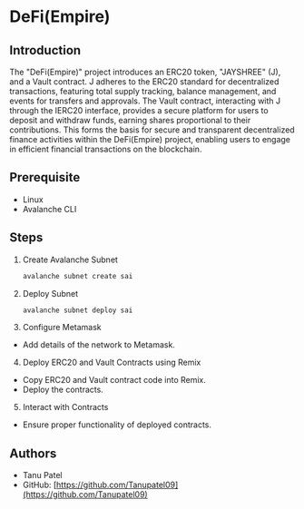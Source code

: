 # DeFi(Empire)

## Introduction

The "DeFi(Empire)" project introduces an ERC20 token, "JAYSHREE" (J), and a Vault contract. J adheres to the ERC20 standard for decentralized transactions, featuring total supply tracking, balance management, and events for transfers and approvals. The Vault contract, interacting with J through the IERC20 interface, provides a secure platform for users to deposit and withdraw funds, earning shares proportional to their contributions. This forms the basis for secure and transparent decentralized finance activities within the DeFi(Empire) project, enabling users to engage in efficient financial transactions on the blockchain.

## Prerequisite

- Linux
- Avalanche CLI

## Steps

1. Create Avalanche Subnet
   ```bash
   avalanche subnet create sai
   ```
2. Deploy Subnet
   ```bash
   avalanche subnet deploy sai
   ```
3. Configure Metamask

- Add details of the network to Metamask.

4. Deploy ERC20 and Vault Contracts using Remix

- Copy ERC20 and Vault contract code into Remix.
- Deploy the contracts.

5. Interact with Contracts

- Ensure proper functionality of deployed contracts.

## Authors

- Tanu Patel
- GitHub: [https://github.com/Tanupatel09](https://github.com/Tanupatel09)
